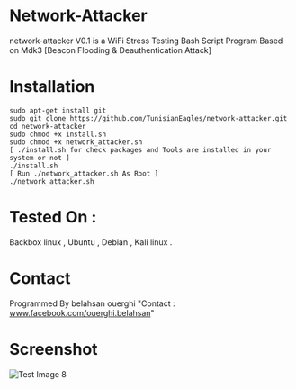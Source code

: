# Network-Attacker
network-attacker V0.1 is a WiFi Stress Testing Bash Script Program Based on Mdk3 [Beacon Flooding & Deauthentication Attack]
# Installation
```
sudo apt-get install git
sudo git clone https://github.com/TunisianEagles/network-attacker.git
cd network-attacker
sudo chmod +x install.sh
sudo chmod +x network_attacker.sh
[ ./install.sh for check packages and Tools are installed in your system or not ]
./install.sh
[ Run ./network_attacker.sh As Root ] 
./network_attacker.sh
```
# Tested On :
Backbox linux , Ubuntu , Debian , Kali linux .
# Contact
Programmed By belahsan ouerghi "Contact : www.facebook.com/ouerghi.belahsan"
# Screenshot
![Test Image 8](https://raw.githubusercontent.com/TunisianEagles/network-attacker/master/Screenshot_2018-09-21_15-50-29.png)
